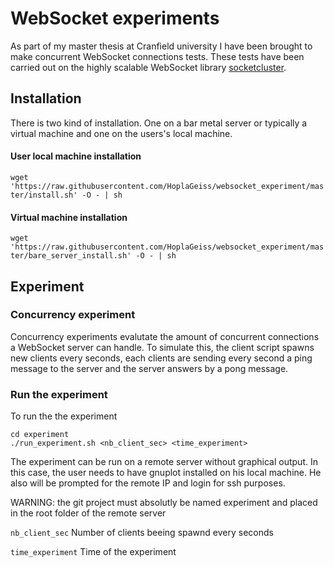 # WebSocket experiments

As part of my master thesis at Cranfield university I have been brought to make concurrent WebSocket connections tests. These tests have been carried out on the highly scalable WebSocket library [socketcluster](https://github.com/TopCloud/socketcluster).

## Installation

There is two kind of installation. One on a bar metal server or typically a virtual machine and one on the users's local machine.

#### User local machine installation
`wget 'https://raw.githubusercontent.com/HoplaGeiss/websocket_experiment/master/install.sh' -O - | sh`

#### Virtual machine installation
`wget 'https://raw.githubusercontent.com/HoplaGeiss/websocket_experiment/master/bare_server_install.sh' -O - | sh`

## Experiment

### Concurrency experiment

Concurrency experiments evalutate the amount of concurrent connections a WebSocket server can handle.
To simulate this, the client script spawns new clients every seconds, each clients are sending every second a ping message to the server and the server answers by a pong message.

### Run the experiment

To run the the experiment

```
cd experiment
./run_experiment.sh <nb_client_sec> <time_experiment>
```

The experiment can be run on a remote server without graphical output.
In this case, the user needs to have gnuplot installed on his local machine. 
He also will be prompted for the remote IP and login for ssh purposes.

WARNING: the git project must absolutly be named experiment and placed in the root folder of the remote server

`nb_client_sec` Number of clients beeing spawnd every seconds

`time_experiment` Time of the experiment





